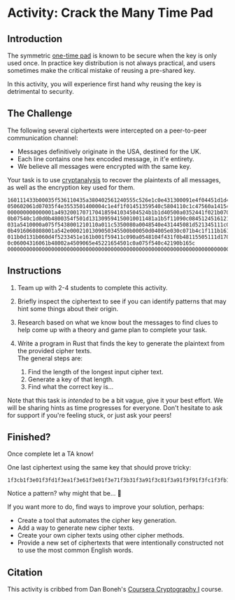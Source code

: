 # Activity: Crack the Many Time Pad

## Introduction

The symmetric [one-time pad](https://en.wikipedia.org/wiki/One-time_pad#Example) is known to be secure when the key is only used once.
In practice key distribution is not always practical, and users sometimes make the critical mistake of reusing a pre-shared key.

In this activity, you will experience first hand why reusing the key is detrimental to security.

## The Challenge

The following several ciphertexts were intercepted on a peer-to-peer communication channel:

- Messages definitively originate in the USA, destined for the UK.
- Each line contains one hex encoded message, in it'e entirety.
- We believe all messages were encrypted with the same key.

Your task is to use [cryptanalysis](https://en.wikipedia.org/wiki/Cryptanalysis) to recover the plaintexts of all messages, as well as the encryption key used for them.

```text
160111433b00035f536110435a380402561240555c526e1c0e431300091e4f04451d1d490d1c49010d000a0a4510111100000d434202081f0755034f13031600030d0204040e
050602061d07035f4e3553501400004c1e4f1f01451359540c5804110c1c47560a1415491b06454f0e45040816431b144f0f4900450d1501094c1b16550f0b4e151e03031b450b4e020c1a124f020a0a4d09071f16003a0e5011114501494e16551049021011114c291236520108541801174b03411e1d124554284e141a0a1804045241190d543c00075453020a044e134f540a174f1d080444084e01491a090b0a1b4103570740
000000000000001a49320017071704185941034504524b1b1d40500a0352441f021b0708034e4d0008451c40450101064f071d1000100201015003061b0b444c00020b1a16470a4e051a4e114f1f410e08040554154f064f410c1c00180c0010000b0f5216060605165515520e09560e00064514411304094c1d0c411507001a1b45064f570b11480d001d4c134f060047541b185c
0b07540c1d0d0b4800354f501d131309594150010011481a1b5f11090c0845124516121d0e0c411c030c45150a16541c0a0b0d43540c411b0956124f0609075513051816590026004c061c014502410d024506150545541c450110521a111758001d0607450d11091d00121d4f0541190b45491e02171a0d49020a534f
031a5410000a075f5438001210110a011c5350080a0048540e431445081d521345111c041f0245174a0006040002001b01094914490f0d53014e570214021d00160d151c57420a0d03040b4550020e1e1f001d071a56110359420041000c0b06000507164506151f104514521b02000b0145411e05521c1852100a52411a0054180a1e49140c54071d5511560201491b0944111a011b14090c0e41
0b4916060808001a542e0002101309050345500b00050d04005e030c071b4c1f111b161a4f01500a08490b0b451604520d0b1d1445060f531c48124f1305014c051f4c001100262d38490f0b4450061800004e001b451b1d594e45411d014e004801491b0b0602050d41041e0a4d53000d0c411c41111c184e130a0015014f03000c1148571d1c011c55034f12030d4e0b45150c5c
011b0d131b060d4f5233451e161b001f59411c090a0548104f431f0b48115505111d17000e02000a1e430d0d0b04115e4f190017480c14074855040a071f4448001a050110001b014c1a07024e5014094d0a1c541052110e54074541100601014e101a5c
0c06004316061b48002a4509065e45221654501c0a075f540c42190b165c
00000000000000000000000000000000000000000000000000000000000000000000000000000000000000000000000000000000000000000000000000000000000000000000000000000000000000000000000000000000000000000000000000000000000000000000000000000000000000000000000000000000000000000000000000000000000000000000000000000000000000000000000000000000000000000000000000000000000000000000
```

## Instructions

1. Team up with 2-4 students to complete this activity.
1. Briefly inspect the ciphertext to see if you can identify patterns that may hint some things about their origin.
1. Research based on what we know bout the messages to find clues to help come up with a theory and game plan to complete your task.
1. Write a program in Rust that finds the key to generate the plaintext from the provided cipher texts.<br>
   The general steps are:

   1. Find the length of the longest input cipher text.
   1. Generate a key of that length.
   1. Find what the correct key is...

Note that this task is _intended_ to be a bit vague, give it your best effort.
We will be sharing hints as time progresses for everyone.
Don't hesitate to ask for support if you're feeling stuck, or just ask your peers!

## Finished?

Once complete let a TA know!

One last ciphertext using the same key that should prove tricky:

```text
1f3cb1f3e01f3fd1f3ea1f3e61f3e01f3e71f3b31f3a91f3c81f3a91f3f91f3fc1f3fb1f3ec1f3e51f3f01f3a91f3f91f3ec1f3ec526e1b014a020411074c17111b1c071c4e4f0146430d0d08131d1d010707040017091648461e1d0618444f074c010e19594f0f1f1a07024e1d041719164e1c1652114f411645541b004e244f080213010c004c3b4c0911040e480e070b00310213101c4d0d4e00360b4f151a005253184913040e115454084f010f114554111d1a550f0d520401461f3e01f3e71f3e81f3e71f3ea1f3e01f3e81f3e51f3a91f3e01f3e71f3fa1f3fd1f3e01f3fd1f3fc1f3fd1f3e01f3e61f3e71f3a7
```

Notice a pattern? why might that be... 🤔

If you want more to do, find ways to improve your solution, perhaps:

- Create a tool that automates the cipher key generation.
- Add a way to generate new cipher texts.
- Create your own cipher texts using other cipher methods.
- Provide a new set of ciphertexts that were intentionally constructed not to use the most common English words.

## Citation

This activity is cribbed from Dan Boneh's [Coursera Cryptography I](https://www.coursera.org/learn/crypto/quiz/KZ9js/week-1-programming-assignment-optional/attempt) course.
